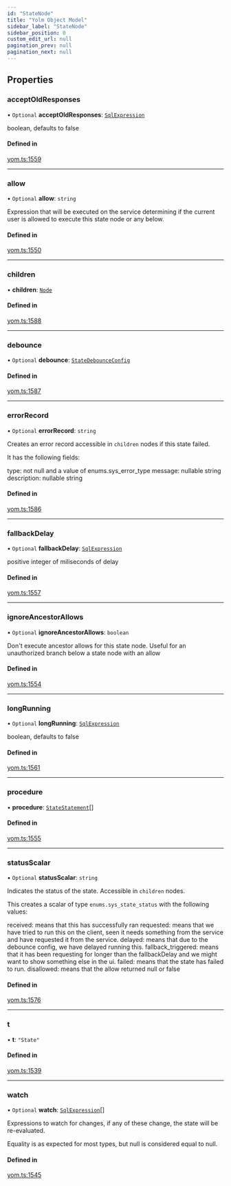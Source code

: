 ```yaml
---
id: "StateNode"
title: "Yolm Object Model"
sidebar_label: "StateNode"
sidebar_position: 0
custom_edit_url: null
pagination_prev: null
pagination_next: null
---
```


## Properties

### acceptOldResponses

• `Optional` **acceptOldResponses**: [`SqlExpression`](../modules.md#sqlexpression)

boolean, defaults to false

#### Defined in

[yom.ts:1559](https://github.com/yolmio/boost/blob/964b449/src/yom.ts#L1559)

___

### allow

• `Optional` **allow**: `string`

Expression that will be executed on the service determining if the current user is allowed to execute this
state node or any below.

#### Defined in

[yom.ts:1550](https://github.com/yolmio/boost/blob/964b449/src/yom.ts#L1550)

___

### children

• **children**: [`Node`](../modules.md#node)

#### Defined in

[yom.ts:1588](https://github.com/yolmio/boost/blob/964b449/src/yom.ts#L1588)

___

### debounce

• `Optional` **debounce**: [`StateDebounceConfig`](StateDebounceConfig.md)

#### Defined in

[yom.ts:1587](https://github.com/yolmio/boost/blob/964b449/src/yom.ts#L1587)

___

### errorRecord

• `Optional` **errorRecord**: `string`

Creates an error record accessible in `children` nodes if this state failed.

It has the following fields:

type: not null and a value of enums.sys_error_type
message: nullable string
description: nullable string

#### Defined in

[yom.ts:1586](https://github.com/yolmio/boost/blob/964b449/src/yom.ts#L1586)

___

### fallbackDelay

• `Optional` **fallbackDelay**: [`SqlExpression`](../modules.md#sqlexpression)

positive integer of miliseconds of delay

#### Defined in

[yom.ts:1557](https://github.com/yolmio/boost/blob/964b449/src/yom.ts#L1557)

___

### ignoreAncestorAllows

• `Optional` **ignoreAncestorAllows**: `boolean`

Don't execute ancestor allows for this state node. Useful for an unauthorized branch below a state node with an allow

#### Defined in

[yom.ts:1554](https://github.com/yolmio/boost/blob/964b449/src/yom.ts#L1554)

___

### longRunning

• `Optional` **longRunning**: [`SqlExpression`](../modules.md#sqlexpression)

boolean, defaults to false

#### Defined in

[yom.ts:1561](https://github.com/yolmio/boost/blob/964b449/src/yom.ts#L1561)

___

### procedure

• **procedure**: [`StateStatement`](../modules.md#statestatement)[]

#### Defined in

[yom.ts:1555](https://github.com/yolmio/boost/blob/964b449/src/yom.ts#L1555)

___

### statusScalar

• `Optional` **statusScalar**: `string`

Indicates the status of the state. Accessible in `children` nodes.

This creates a scalar of type `enums.sys_state_status` with the following values:

received: means that this has successfully ran
requested: means that we have tried to run this on the client, seen it needs something from the service
 and have requested it from the service.
delayed: means that due to the debounce config, we have delayed running this.
fallback_triggered: means that it has been requesting for longer than the fallbackDelay and we might want to show
 something else in the ui.
failed: means that the state has failed to run.
disallowed: means that the allow returned null or false

#### Defined in

[yom.ts:1576](https://github.com/yolmio/boost/blob/964b449/src/yom.ts#L1576)

___

### t

• **t**: ``"State"``

#### Defined in

[yom.ts:1539](https://github.com/yolmio/boost/blob/964b449/src/yom.ts#L1539)

___

### watch

• `Optional` **watch**: [`SqlExpression`](../modules.md#sqlexpression)[]

Expressions to watch for changes, if any of these change, the state will be re-evaluated.

Equality is as expected for most types, but null is considered equal to null.

#### Defined in

[yom.ts:1545](https://github.com/yolmio/boost/blob/964b449/src/yom.ts#L1545)

